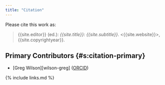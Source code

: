 ```yaml
---
title: "Citation"
---
```


Please cite this work as:

> {{site.editor}} (ed.): *{{site.title}}: {{site.subtitle}}*.  <{{site.website}}>, {{site.copyrightyear}}.

## Primary Contributors {#s:citation-primary}

-   [Greg Wilson][wilson-greg] ([ORCID](https://orcid.org/0000-0001-8659-8979))

{% include links.md %}
